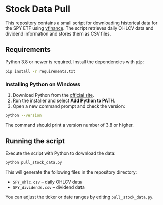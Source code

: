 # Stock Data Pull

This repository contains a small script for downloading historical data for the
SPY ETF using [yfinance](https://github.com/ranaroussi/yfinance). The script
retrieves daily OHLCV data and dividend information and stores them as CSV
files.

## Requirements

Python 3.8 or newer is required. Install the dependencies with `pip`:

```bash
pip install -r requirements.txt
```

### Installing Python on Windows

1. Download Python from the [official site](https://www.python.org/downloads/windows/).
2. Run the installer and select **Add Python to PATH**.
3. Open a new command prompt and check the version:

```bash
python --version
```

The command should print a version number of 3.8 or higher.

## Running the script

Execute the script with Python to download the data:

```bash
python pull_stock_data.py
```

This will generate the following files in the repository directory:

* `SPY_ohlc.csv` – daily OHLCV data
* `SPY_dividends.csv` – dividend data

You can adjust the ticker or date ranges by editing `pull_stock_data.py`.
